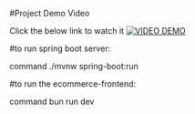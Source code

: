 #Project Demo Video

Click the below link to watch it
[![VIDEO DEMO](https://img.youtube.com/vi/N7YQ80160FM)]([https://www.youtube.com/watch?v=N7YQ80160FM](https://youtu.be/N7YQ80160FM))



#to run spring boot server:

command      ./mvnw spring-boot:run

#to run the ecommerce-frontend:

command      bun run dev
